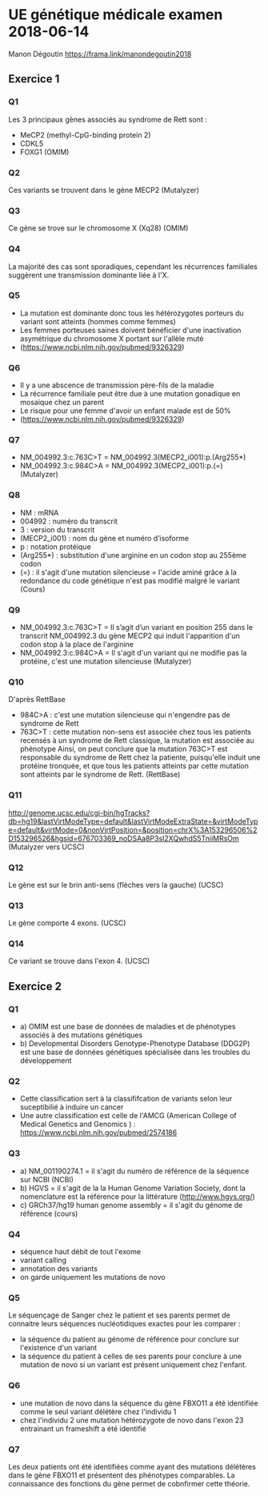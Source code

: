 # UE génétique médicale examen 2018-06-14
Manon Dégoutin
https://frama.link/manondegoutin2018
## Exercice 1
### Q1
Les 3 principaux gènes associés au syndrome de Rett sont : 
- MeCP2 (methyl-CpG-binding protein 2)
- CDKL5
- FOXG1
(OMIM)

### Q2
Ces variants se trouvent dans le gène MECP2 
(Mutalyzer)

### Q3
Ce gène se trove sur le chromosome X (Xq28)
(OMIM)

### Q4
La majorité des cas sont sporadiques, cependant les récurrences familiales suggèrent une transmission dominante liée à l'X.
### Q5
- La mutation est dominante donc tous les hétérozygotes porteurs du variant sont atteints (hommes comme femmes)
- Les femmes porteuses saines doivent bénéficier d'une inactivation asymétrique du chromosome X portant sur l'allèle muté
- (https://www.ncbi.nlm.nih.gov/pubmed/9326329) 

### Q6
- Il y a une abscence de transmission père-fils de la maladie 
- La récurrence familiale peut être due à une mutation gonadique en mosaique chez un parent 
- Le risque pour une femme d'avoir un enfant malade est de 50% 
- (https://www.ncbi.nlm.nih.gov/pubmed/9326329) 

### Q7
- NM_004992.3:c.763C>T = NM_004992.3(MECP2_i001):p.(Arg255*)
- NM_004992.3:c.984C>A = NM_004992.3(MECP2_i001):p.(=)
(Mutalyzer)
### Q8
- NM : mRNA
- 004992 : numéro du transcrit
- 3 : version du transcrit
- (MECP2_i001) : nom du gène et numéro d’isoforme
- p : notation protéique
- (Arg255*) : substitution d'une arginine en un codon stop au 255ème codon
- (=) : il s'agit d'une mutation silencieuse = l'acide aminé grâce à la redondance du code génétique n'est pas modifié malgré le variant
(Cours)
### Q9
- NM_004992.3:c.763C>T = Il s’agit d’un variant en position 255 dans le transcrit NM_004992.3 du gène  MECP2 qui induit l'apparition d'un codon stop à la place de l'arginine 
- NM_004992.3:c.984C>A = Il s'agit d'un variant qui ne modifie pas la protéine, c'est une mutation silencieuse
(Mutalyzer)

### Q10
D'après RettBase
- 984C>A : c'est une mutation silencieuse qui n'engendre pas de syndrome de Rett
- 763C>T : cette mutation non-sens est associée chez tous les patients recensés à un syndrome de Rett classique, la mutation est associée au phénotype 
Ainsi, on peut conclure que la mutation 763C>T est responsable du syndrome de Rett chez la patiente, puisqu'elle induit une protéine tronquée, et que tous les patients atteints par cette mutation sont atteints par le syndrome de Rett.
(RettBase)
### Q11
http://genome.ucsc.edu/cgi-bin/hgTracks?db=hg19&lastVirtModeType=default&lastVirtModeExtraState=&virtModeType=default&virtMode=0&nonVirtPosition=&position=chrX%3A153296506%2D153296526&hgsid=676703369_noDSAa8P3sI2XQwhdS5TniiMRsOm 
(Mutalyzer vers UCSC)

### Q12
Le gène est sur le brin anti-sens (flèches vers la gauche) 
(UCSC)

### Q13
Le gène comporte 4 exons.
(UCSC)

### Q14
Ce variant se trouve dans l'exon 4.
(UCSC)

## Exercice 2
### Q1
- a) OMIM est une base de données de maladies et de phénotypes associés à des mutations génétiques 
- b) Developmental Disorders Genotype-Phenotype Database (DDG2P) est une base de données génétiques spécialisée dans les troubles du développement 
### Q2
- Cette classification sert à la classififcation de variants selon leur suceptibilié à induire un cancer
- Une autre classification est celle de l'AMCG (American College of Medical Genetics and Genomics ) : https://www.ncbi.nlm.nih.gov/pubmed/2574186

### Q3
- a) NM_001190274.1 = il s'agit du numéro de référence de la séquence sur NCBI (NCBI)
- b) HGVS = il s'agit de la la Human Genome Variation Society, dont la nomenclature est la référence pour la littérature (http://www.hgvs.org/) 
- c) GRCh37/hg19 human genome assembly = il s'agit du génome de référence (cours)

### Q4
- séquence haut débit de tout l'exome 
- variant calling 
- annotation des variants 
- on garde uniquement les mutations de novo

### Q5
Le séquençage de Sanger chez le patient et ses parents permet de connaitre leurs séquences nucléotidiques exactes pour les comparer :
- la séquence du patient au génome de référence pour conclure sur l'existence d'un variant 
- la séquence du patient à celles de ses parents pour conclure à une mutation de novo si un variant est présent uniquement chez l'enfant. 

### Q6
- une mutation de novo dans la séquence du gène FBXO11 a été identifiée comme le seul variant délétère chez l'individu 1
- chez l'individu 2 une mutation hétérozygote de novo dans l'exon 23 entrainant un frameshift a été identifié

### Q7
Les deux patients ont été identifiées comme ayant des mutations délétères dans le gène FBXO11 et présentent des phénotypes comparables. 
La connaissance des fonctions du gène permet de cobnfirmer cette théorie. 
